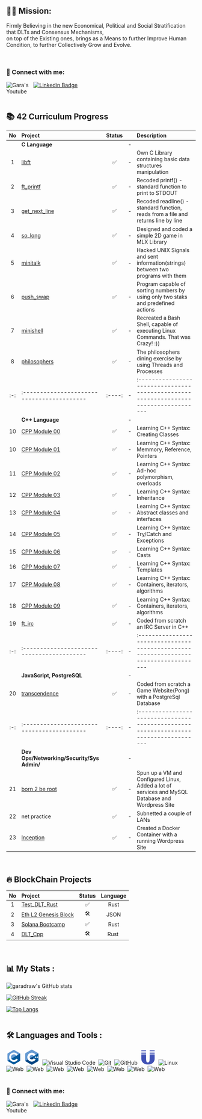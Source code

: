 ##  :man_technologist: Mission:
Firmly Believing in the new Economical, Political and Social Stratification that DLTs and Consensus Mechanisms, \
on top of the Existing ones, brings as a Means to further Improve Human Condition, to further Collectively Grow and Evolve.

<br />

### :link: Connect with me:

[![Linkedin Badge](https://img.shields.io/badge/-Valentin_Simeonov-blue?style=flat&logo=Linkedin&logoColor=white)](https://www.linkedin.com/in/valentinsimeonovbkdev/)
<a href="https://www.youtube.com/channel/UCYS_6-fssrt_i_O4e6UXQBw/featured">
  <img align="left" alt="Gara's Youtube" width="72px" src="https://upload.wikimedia.org/wikipedia/commons/b/b8/YouTube_Logo_2017.svg" />
</a>

<br />

## 📚 42 Curriculum Progress
| No  | Project                                    | Status |   |  Description
| :-: | :----------------------------------------- | :----: | - | :----------------------------------------------------------------------------------- |
|     |          **C Language**                    |        | - |  
| 1   | [libft](../../../libft)                    | ✅     | - |  Own C Library containing basic data structures manipulation
| 2   | [ft_printf](../../../ft_printf)            | ✅     | - |  Recoded printf() - standard function to print to STDOUT
| 3   | [get_next_line](../../../get_next_line)    | ✅     | - |  Recoded readline() - standard function, reads from a file and returns line by line
| 4   | [so_long](../../../so_long)                | ✅     | - |  Designed and coded a simple 2D game in MLX Library
| 5   | [minitalk](../../../minitalk)              | ✅     | - |  Hacked UNIX Signals and sent information(strings) between two programs with them
| 6   | [push_swap](../../../push_swap)            | ✅     | - |  Program capable of sorting numbers by using only two staks and predefined actions
| 7   | [minishell](../../../minishell)            | ✅     | - |  Recreated a Bash Shell, capable of executing Linux Commands. That was Crazy! :))
| 8   | [philosophers](../../../philosophers)      | ✅     | - |  The philosophers dining exercise by using Threads and Processes
| :-: | :----------------------------------------- | :----: | - | :----------------------------------------------------------------------------------- |
|     |         **C++ Language**                   |        | - |  
| 10  | [CPP Module 00](../../../cpp_module00)     | ✅     | - |  Learning C++ Syntax: Creating Classes
| 10  | [CPP Module 01](../../../cpp_module01)     | ✅     | - |  Learning C++ Syntax: Memmory, Reference, Pointers 
| 11  | [CPP Module 02](../../../cpp_module02)     | ✅     | - |  Learning C++ Syntax: Ad-hoc polymorphism, overloads
| 12  | [CPP Module 03](../../../cpp_module03)     | ✅     | - |  Learning C++ Syntax: Inheritance
| 13  | [CPP Module 04](../../../cpp_module04)     | ✅     | - |  Learning C++ Syntax: Abstract classes and interfaces
| 14  | [CPP Module 05](../../../cpp_module05)     | ✅     | - |  Learning C++ Syntax: Try/Catch and Exceptions
| 15  | [CPP Module 06](../../../cpp_module06)     | ✅     | - |  Learning C++ Syntax: Casts
| 16  | [CPP Module 07](../../../cpp_module07)     | ✅     | - |  Learning C++ Syntax: Templates
| 17  | [CPP Module 08](../../../cpp_module08)     | ✅     | - |  Learning C++ Syntax: Containers, iterators, algorithms
| 18  | [CPP Module 09](../../../cpp_module09)     | ✅     | - |  Learning C++ Syntax: Containers, iterators, algorithms
| 19  | [ft_irc](../../../ft_irc)                  | ✅     | - |  Coded from scratch an IRC Server in C++
| :-: | :----------------------------------------- | :----: | - | :----------------------------------------------------------------------------------- |
|     |          **JavaScript, PostgreSQL**        |        | - |
| 20  | [transcendence](../../../transcendence2)   | ✅     | - |  Coded from scratch a Game Website(Pong) with a PostgreSql Database
| :-: | :----------------------------------------- | :----: | - | :----------------------------------------------------------------------------------- |
|     | **Dev Ops/Networking/Security/Sys Admin/** |        | - | 
| 21  | [born 2 be root](../../../born2beroot)     | ✅     | - |  Spun up a VM and Configured Linux, Added a lot of services and MySQL Database and Wordpress Site       
| 22  | net practice                               | ✅     | - |  Subnetted a couple of LANs
| 23  | [Inception](../../../Inception)            | ✅     | - |  Created a Docker Container with a running Wordpress Site

<br />

## 🔥 BlockChain Projects
| No  | Project                                                                                                | Status |     Language    |
| :-: | :----------------------------------------------------------------------------------------------------- | :----: | :-------------: |
| 1   | [Test_DLT_Rust ](../../../Test_DLT_Rust)                                                               | ✅     |      Rust       |
| 2   | [Eth L2 Genesis Block](../../../eth_genesis_block)                                                     | 🛠️     |      JSON       |
| 3   | [Solana Bootcamp](../../../solana_bootcamp)                                                            | ✅     |      Rust       |
| 4   | [DLT_Cpp](../../../DLT_Cpp)                                                                            | 🛠️     |      Rust       󠁐|

<br />

## 📊 My Stats :
![garadraw's GitHub stats](https://github-readme-stats.vercel.app/api?username=garadraw&hide=contribs,prs&show_icons=true&theme=dark)

[![GitHub Streak](http://github-readme-streak-stats.herokuapp.com?user=garadraw&theme=dark&background=000000)](https://git.io/streak-stats)

[![Top Langs](https://github-readme-stats.vercel.app/api/top-langs/?username=garadraw&layout=compact&theme=dark)](https://github.com/garadraw/github-readme-stats)  
<br />

## :hammer_and_wrench: Languages and Tools :

<div>
  <img src="https://github.com/devicons/devicon/blob/master/icons/c/c-original.svg"  title="C" alt="C" width="40" height="40"/>&nbsp;
  <img src="https://github.com/devicons/devicon/blob/master/icons/cplusplus/cplusplus-original.svg" title="C++" alt="C++" width="40" height="40"/>&nbsp;
  <img src="https://cdn.jsdelivr.net/gh/devicons/devicon/icons/vscode/vscode-original.svg" title="Visual Studio Code" alt="Visual Studio Code" width="40" height="40"/>&nbsp;
  <img src="https://cdn.jsdelivr.net/gh/devicons/devicon/icons/git/git-original.svg" title="Git" alt="Git" width="40" height="40"/>&nbsp;
  <img src="https://user-images.githubusercontent.com/3369400/139448065-39a229ba-4b06-434b-bc67-616e2ed80c8f.png" title="GitHub" alt="GitHub" width="40" height="40"/>&nbsp;
  <img src="https://github.com/devicons/devicon/blob/master/icons/unix/unix-original.svg" title="Unix" alt="Unix" width="40" height="40"/>&nbsp;
  <img src="https://img.icons8.com/color/48/000000/linux--v2.png" title="Linux" alt="Linux" width="40" height="40"/>&nbsp;
  <img src="https://upload.wikimedia.org/wikipedia/commons/6/6a/JavaScript-logo.png" title="Web" alt="Web" width="40" height="40"/>&nbsp;
  <img src="https://upload.wikimedia.org/wikipedia/commons/4/4c/Typescript_logo_2020.svg" title="Web" alt="Web" width="40" height="40" marginTop: "5"/>&nbsp
  <img src="https://github.com/garadraw/garadraw/blob/main/html_logo.png" title="Web" alt="Web" width="55" height="50"/>&nbsp
  <img src="https://github.com/garadraw/garadraw/blob/main/css_logo.png" title="Web" alt="Web" width="40" height="50"/>&nbsp
  <img src="https://github.com/garadraw/garadraw/blob/main/react_logo.png" title="Web" alt="Web" width="45" height="45"/>&nbsp
  <img src="https://github.com/garadraw/garadraw/blob/main/NodeJs.png" title="Web" alt="Web" width="45" height="45"/>&nbsp
  <img src="https://github.com/garadraw/garadraw/blob/main/NextJs_logo.svg" title="Web" alt="Web" width="45" height="45"/>&nbsp
  <img src="https://github.com/garadraw/garadraw/blob/main/Redux.png" title="Web" alt="Web" width="55" height="45"/>&nbsp
<div>
  <br />
  
### :link: Connect with me:

[![Linkedin Badge](https://img.shields.io/badge/-Valentin_Simeonov-blue?style=flat&logo=Linkedin&logoColor=white)](http://www.linkedin.com/in/valentinsimeonovblockchaindeveloper)
<a href="https://www.youtube.com/channel/UCYS_6-fssrt_i_O4e6UXQBw/featured">
  <img align="left" alt="Gara's Youtube" width="72px" src="https://upload.wikimedia.org/wikipedia/commons/b/b8/YouTube_Logo_2017.svg" />
</a> 



<!--
Workspace:
 https://upload.wikimedia.org/wikipedia/commons/6/61/HTML5_logo_and_wordmark.svg
  https://commons.wikimedia.org/wiki/File:HTML5_logo_and_wordmark.svg

**garadraw/garadraw** is a ✨ _special_ ✨ repository because its `README.md` (this file) appears on your GitHub profile.
 🛠️ 
🛠️ 🛠️ 🛠️ 🛠️ 🛠️ 🛠️ 🛠️ 🛠️ 🛠️ 🛠️ 🛠️ 🛠️ 🛠️ 🛠️ 🛠️ 🛠️ 🛠️ 🛠️ 🛠️ 🛠️ 🛠️ 🛠️ 🛠️ 🛠️ 🛠️ 🛠️ 🛠️ 🛠️ 🛠️ 🛠️ 🛠️ 🛠️ 🛠️ 🛠️ 🛠️ 

vision-friendly-dark
<> [![vsimeono's 42 stats](https://badge42.herokuapp.com/api/stats/vsimeono?privacyEmail=true)](https://github.com/JaeSeoKim/badge42). 
https://www.youtube.com/channel/UCYS_6-fssrt_i_O4e6UXQBw
https://www.youtube.com/channel/UCYS_6-fssrt_i_O4e6UXQBw/featured
https://seeklogo.com/vector-logo/316124/youtube-2017
